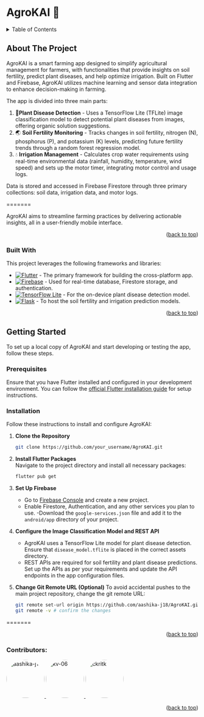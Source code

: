 
<a id="readme-top"></a>


 <h1>AgroKAI 🌿</h1>




<!-- TABLE OF CONTENTS -->
<details>
  <summary>Table of Contents</summary>
  <ol>
    <li>
      <a href="#about-the-project">About The Project</a>
      <ul>
        <li><a href="#built-with">Built With</a></li>
      </ul>
    </li>
    <li>
      <a href="#getting-started">Getting Started</a>
      <ul>
        <li><a href="#prerequisites">Prerequisites</a></li>
        <li><a href="#installation">Installation</a></li>
      </ul>
    </li>
    <li><a href="#contributers">Contributing</a></li>
  </ol>
</details>

<a id="about-the-project"></a>
## About The Project



AgroKAI is a smart farming app designed to simplify agricultural management for farmers, with functionalities that provide insights on soil fertility, predict plant diseases, and help optimize irrigation. Built on Flutter and Firebase, AgroKAI utilizes machine learning and sensor data integration to enhance decision-making in farming. 

The app is divided into three main parts:
1. 🌾**Plant Disease Detection** - Uses a TensorFlow Lite (TFLite) image classification model to detect potential plant diseases from images, offering organic solution suggestions.
2. 🌏 **Soil Fertility Monitoring** - Tracks changes in soil fertility, nitrogen (N), phosphorus (P), and potassium (K) levels, predicting future fertility trends through a random forest regression model.
3. 💧 **Irrigation Management** - Calculates crop water requirements using real-time environmental data (rainfall, humidity, temperature, wind speed) and sets up the motor timer, integrating motor control and usage logs.

Data is stored and accessed in Firebase Firestore through three primary collections: soil data, irrigation data, and motor logs.

=======


AgroKAI aims to streamline farming practices by delivering actionable insights, all in a user-friendly mobile interface.
  
<p align="right">(<a href="#readme-top">back to top</a>)</p>

<a id="built-with"></a>
### Built With


This project leverages the following frameworks and libraries:

* [![Flutter][Flutter.dev]][Flutter-url] - The primary framework for building the cross-platform app.
* [![Firebase][Firebase.com]][Firebase-url] - Used for real-time database, Firestore storage, and authentication.
* [![TensorFlow Lite][TFLite]][TFLite-url] - For the on-device plant disease detection model.
* [![Flask][Flask]][Flask-url] - To host the soil fertility and irrigation prediction models.

<p align="right">(<a href="#readme-top">back to top</a>)</p>

<!-- MARKDOWN LINKS & IMAGES -->
[Flutter.dev]: https://img.shields.io/badge/Flutter-02569B?style=for-the-badge&logo=flutter&logoColor=white
[Flutter-url]: https://flutter.dev/
[Firebase.com]: https://img.shields.io/badge/Firebase-FFCA28?style=for-the-badge&logo=firebase&logoColor=white
[Firebase-url]: https://firebase.google.com/
[TFLite]: https://img.shields.io/badge/TensorFlow_Lite-FF6F00?style=for-the-badge&logo=tensorflow&logoColor=white
[TFLite-url]: https://www.tensorflow.org/lite
[Flask]: https://img.shields.io/badge/Flask-000000?style=for-the-badge&logo=flask&logoColor=white
[Flask-url]: https://flask.palletsprojects.com/


<a id="getting-started"></a>
<!-- GETTING STARTED -->
## Getting Started

To set up a local copy of AgroKAI and start developing or testing the app, follow these steps.

<a id="prerequisites"></a>
### Prerequisites

Ensure that you have Flutter installed and configured in your development environment. You can follow the [official Flutter installation guide](https://flutter.dev/docs/get-started/install) for setup instructions.

<a id="installation"></a>
### Installation

Follow these instructions to install and configure AgroKAI:

1. **Clone the Repository**
   ```sh
   git clone https://github.com/your_username/AgroKAI.git
   ```

2. **Install Flutter Packages**  
   Navigate to the project directory and install all necessary packages:
   ```sh
   flutter pub get
   ```

3. **Set Up Firebase**
   - Go to [Firebase Console](https://firebase.google.com/) and create a new project.
   - Enable Firestore, Authentication, and any other services you plan to use.
   -Download the `google-services.json` file and add it to the `android/app` directory of your project. 

4. **Configure the Image Classification Model and REST API**
   - AgroKAI uses a TensorFlow Lite model for plant disease detection. Ensure that `disease_model.tflite` is placed in the correct assets directory.
   - REST APIs are required for soil fertility and plant disease predictions. Set up the APIs as per your requirements and update the API endpoints in the app configuration files.

5. **Change Git Remote URL (Optional)**
   To avoid accidental pushes to the main project repository, change the git remote URL:
   ```sh
   git remote set-url origin https://github.com/aashika-j18/AgroKAI.git
   git remote -v # confirm the changes
   ```
=======






<p align="right">(<a href="#readme-top">back to top</a>)</p>







<a id="contributers"></a>
### Contributors:
 
<a href="https://github.com/aashika-j18">
  <img src="https://avatars.githubusercontent.com/aashika-j18?v=4" width="100px" height="100px" style="clip-path: circle(50%); -webkit-clip-path: circle(50%);" alt="aashika-j18" />
</a>
<a href="https://github.com/kv-06">
  <img src="https://avatars.githubusercontent.com/kv-06?v=4" width="100px" height="100px" style="clip-path: circle(50%); -webkit-clip-path: circle(50%);" alt="kv-06" />
</a>
<a href="https://github.com/ckritk">
  <img src="https://avatars.githubusercontent.com/ckritk?v=4" width="100px" height="100px" style="clip-path: circle(50%); -webkit-clip-path: circle(50%);" alt="ckritk" />
</a>


<p align="right">(<a href="#readme-top">back to top</a>)</p>















